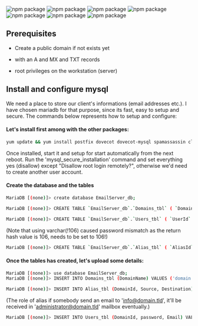 ![npm package](https://img.shields.io/badge/centos-7.9.2009-purple.svg)
![npm package](https://img.shields.io/badge/postfix-2.10.1-grey.svg)
![npm package](https://img.shields.io/badge/dovecot-2.2.36-cyan.svg)
![npm package](https://img.shields.io/badge/mariadb-5.5.68-lightbrown.svg)
![npm package](https://img.shields.io/badge/spamassassin-3.4.0-pink.svg)
![npm package](https://img.shields.io/badge/opendkim-2.11.0-yellow.svg)
![npm package](https://img.shields.io/badge/clamav-0.103.4-red.svg)

<h2>Prerequisites</h2>

  - Create a public domain if not exists yet

  - with an A and MX and TXT records

  - root privileges on the workstation (server)

<h2>Install and configure mysql</h2>
We need a place to store our client's informations (email addresses etc.). I have chosen mariadb for that purpose, since its fast, easy to setup
and secure.
The commands below represents how to setup and configure:
<h4>Let's install first among with the other packages:</h4>

```bash
yum update && yum install postfix dovecot dovecot-mysql spamassassin clamav clamav-scanner-systemd clamav-data clamav-update mariadb-server
```
Once installed, start it and setup for start automatically from the next reboot.
Run the 'mysql_secure_installation' command and set everything yes (disallow) except "Disallow root login remotely?", otherwise we'd need to create another
user account.

<h4>Create the database and the tables</h4>

```bash
MariaDB [(none)]> create database EmailServer_db;
```

```bash
MariaDB [(none)]> CREATE TABLE `EmailServer_db`.`Domains_tbl` ( `DomainId` INT NOT NULL AUTO_INCREMENT , `DomainName` VARCHAR(50) NOT NULL , PRIMARY KEY (`DomainId`)) ENGINE = InnoDB;
```

```bash
MariaDB [(none)]> CREATE TABLE `EmailServer_db`.`Users_tbl` ( `UserId` INT NOT NULL AUTO_INCREMENT, `DomainId` INT NOT NULL, `password` VARCHAR(106) NOT NULL, `Email` VARCHAR(100) NOT NULL, PRIMARY KEY (`UserId`), UNIQUE KEY `Email` (`Email`), FOREIGN KEY (DomainId) REFERENCES Domains_tbl(DomainId) ON DELETE CASCADE ) ENGINE = InnoDB;
```
(Note that using varchar(!106) caused password mismatch as the return hash value is 106, needs to be set to 106!)

```bash
MariaDB [(none)]> CREATE TABLE `EmailServer_db`.`Alias_tbl` ( `AliasId` INT NOT NULL AUTO_INCREMENT, `DomainId` INT NOT NULL, `Source` varchar(100) NOT NULL, `Destination` varchar(100) NOT NULL, PRIMARY KEY (`AliasId`), FOREIGN KEY (DomainId) REFERENCES Domains_tbl(DomainId) ON DELETE CASCADE ) ENGINE = InnoDB;
```

<h4>Once the tables has created, let's upload some details:</h4>

```bash
MariaDB [(none)]> use database EmailServer_db;
MariaDB [(none)]> INSERT INTO Domains_tbl (DomainName) VALUES ('domain.tld');
```

```bash
MariaDB [(none)]> INSERT INTO Alias_tbl (DomainId, Source, Destination) VALUES (1, 'info@domain.tld', 'administrator@domain.tld');
```

(The role of alias if somebody send an email to 'info@domain.tld', it'll be received in 'administrator@domain.tld' mailbox eventually.)

```bash
MariaDB [(none)]> INSERT INTO Users_tbl (DomainId, password, Email) VALUES (1, ENCRYPT('secretPassword', CONCAT('$6$', SUBSTRING(SHA(RAND()), -16))), 'user@domain.tld');
```
